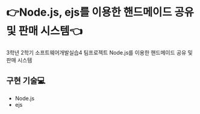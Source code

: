 # :point_right:Node.js, ejs를 이용한 핸드메이드 공유 및 판매 시스템:point_left:

3학년 2학기 소프트웨어개발실습4 팀프로젝트
Node.js를 이용한 핸드메이드 공유 및 판매 시스템

## 구현 기술:computer:
* Node.js
* ejs
